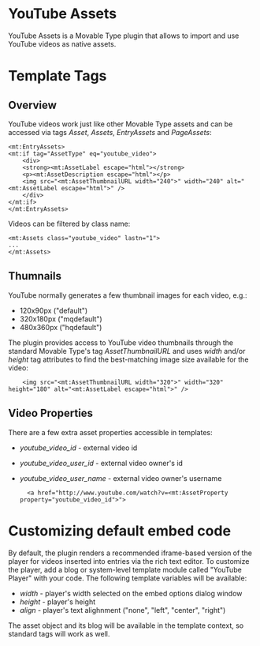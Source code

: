 # YouTube Assets

YouTube Assets is a Movable Type plugin that allows to import and use YouTube videos as native assets.

# Template Tags

## Overview

YouTube videos work just like other Movable Type assets and can be accessed via tags *Asset*, *Assets*, *EntryAssets* and *PageAssets*:

    <mt:EntryAssets>
    <mt:if tag="AssetType" eq="youtube_video">
        <div>
        <strong><mt:AssetLabel escape="html"></strong>
        <p><mt:AssetDescription escape="html"></p>
        <img src="<mt:AssetThumbnailURL width="240">" width="240" alt="<mt:AssetLabel escape="html">" />
        </div>
    </mt:if>
    </mt:EntryAssets>

Videos can be filtered by class name:

    <mt:Assets class="youtube_video" lastn="1">
    ...
    </mt:Assets>

## Thumnails

YouTube normally generates a few thumbnail images for each video, e.g.:

* 120x90px ("default")
* 320x180px ("mqdefault")
* 480x360px ("hqdefault")

The plugin provides access to YouTube video thumbnails through the standard Movable Type's tag *AssetThumbnailURL* and uses *width* and/or *height* tag attributes to find the best-matching image size available for the video:

        <img src="<mt:AssetThumbnailURL width="320">" width="320" height="180" alt="<mt:AssetLabel escape="html">" />

## Video Properties

There are a few extra asset properties accessible in templates:

* *youtube_video_id* - external video id
* *youtube_video_user_id* - external video owner's id
* *youtube_video_user_name* - external video owner's username

        <a href="http://www.youtube.com/watch?v=<mt:AssetProperty property="youtube_video_id">">

# Customizing default embed code

By default, the plugin renders a recommended iframe-based version of the player for videos inserted into entries via the rich text editor. To customize the player, add a blog or system-level template module called "YouTube Player" with your code. The following template variables will be available:

* *width* - player's width selected on the embed options dialog window
* *height* - player's height
* *align* - player's text alighnment ("none", "left", "center", "right")

The asset object and its blog will be available in the template context, so standard tags will work as well.
